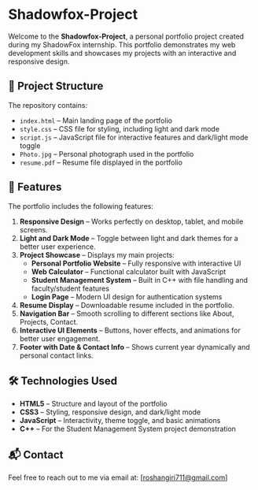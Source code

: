 # Shadowfox-Project

Welcome to the **Shadowfox-Project**, a personal portfolio project created during my ShadowFox internship. This portfolio demonstrates my web development skills and showcases my projects with an interactive and responsive design.


## 📂 Project Structure
The repository contains:  
- `index.html` – Main landing page of the portfolio  
- `style.css` – CSS file for styling, including light and dark mode  
- `script.js` – JavaScript file for interactive features and dark/light mode toggle  
- `Photo.jpg` – Personal photograph used in the portfolio  
- `resume.pdf` – Resume file displayed in the portfolio  

## 🚀 Features
The portfolio includes the following features:

1. **Responsive Design** – Works perfectly on desktop, tablet, and mobile screens.  
2. **Light and Dark Mode** – Toggle between light and dark themes for a better user experience.  
3. **Project Showcase** – Displays my main projects:  
   - **Personal Portfolio Website** – Fully responsive with interactive UI  
   - **Web Calculator** – Functional calculator built with JavaScript  
   - **Student Management System** – Built in C++ with file handling and faculty/student features  
   - **Login Page** – Modern UI design for authentication systems  
4. **Resume Display** – Downloadable resume included in the portfolio.  
5. **Navigation Bar** – Smooth scrolling to different sections like About, Projects, Contact.  
6. **Interactive UI Elements** – Buttons, hover effects, and animations for better user engagement.  
7. **Footer with Date & Contact Info** – Shows current year dynamically and personal contact links.  

## 🛠️ Technologies Used
- **HTML5** – Structure and layout of the portfolio  
- **CSS3** – Styling, responsive design, and dark/light mode  
- **JavaScript** – Interactivity, theme toggle, and basic animations  
- **C++** – For the Student Management System project demonstration  

## 📬 Contact
Feel free to reach out to me via email at: [roshangiri711@gmail.com]
